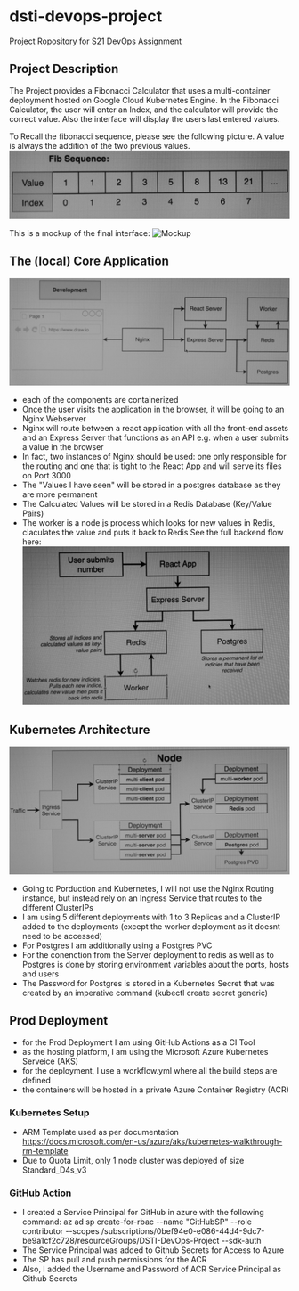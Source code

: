 # dsti-devops-project
Project Ropository for S21 DevOps Assignment

## Project Description

The Project provides a Fibonacci Calculator that uses a multi-container deployment hosted on Google Cloud Kubernetes Engine.
In the Fibonacci Calculator, the user will enter an Index, and the calculator will provide the correct value. 
Also the interface will display the users last entered values.

To Recall the fibonacci sequence, please see the following picture. A value is always the addition of the two previous values.
![Fibonacci Sequence](image/fib_sequence.JPG)

This is a mockup of the final interface: 
![Mockup](image/mockup.JPG)

## The (local) Core Application
![Core Architecture](image/local_architecture.JPG)
- each of the components are containerized
- Once the user visits the application in the browser, it will be going to an Nginx Webserver
- Nginx will route between a react application with all the front-end assets and an Express Server that functions as an API e.g. when a user submits a value in the browser
- In fact, two instances of Nginx should be used: one only responsible for the routing and one that is tight to the React App and will serve its files on Port 3000
- The "Values I have seen" will be stored in a postgres database as they are more permanent
- The Calculated Values will be stored in a Redis Database (Key/Value Pairs)
- The worker is a node.js process which looks for new values in Redis, claculates the value and puts it back to Redis
See the full backend flow here:
![Backend Architecture](image/backend_architecture.JPG)

## Kubernetes Architecture
![Kubernetes Architecture](image/kubernetes_architecture.JPG)
- Going to Porduction and Kubernetes, I will not use the Nginx Routing instance, but instead rely on an Ingress Service that routes to the different ClusterIPs
- I am using 5 different deployments with 1 to 3 Replicas and a ClusterIP added to the deployments (except the worker deployment as it doesnt need to be accessed)
- For Postgres I am additionally using a Postgres PVC
- For the conenction from the Server deployment to redis as well as to Postgres is done by storing environment variables about the ports, hosts and users
- The Password for Postgres is stored in a Kubernetes Secret that was created by an imperative command (kubectl create secret generic)

## Prod Deployment
- for the Prod Deployment I am using GitHub Actions as a CI Tool
- as the hosting platform, I am using the Microsoft Azure Kubernetes Serveice (AKS)
- for the deployment, I use a workflow.yml where all the build steps are defined
- the containers will be hosted in a private Azure Container Registry (ACR) 

### Kubernetes Setup
- ARM Template used as per documentation https://docs.microsoft.com/en-us/azure/aks/kubernetes-walkthrough-rm-template
- Due to Quota Limit, only 1 node cluster was deployed of size Standard_D4s_v3

### GitHub Action
- I created a Service Principal for GitHub in azure with the following command: az ad sp create-for-rbac --name "GitHubSP" --role contributor --scopes /subscriptions/0bef94e0-e086-44d4-9dc7-be9a1cf2c728/resourceGroups/DSTI-DevOps-Project --sdk-auth
- The Service Principal was added to Github Secrets for Access to Azure
- The SP has pull and push permissions for the ACR
- Also, I added the Username and Password of ACR Service Principal as Github Secrets